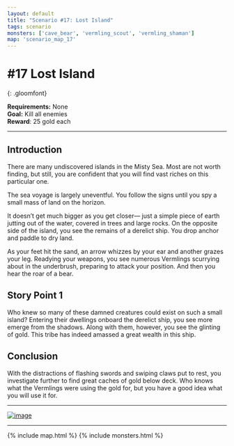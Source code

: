 ```yaml
---
layout: default
title: "Scenario #17: Lost Island"
tags: scenario
monsters: ['cave_bear', 'vermling_scout', 'vermling_shaman']
map: 'scenario_map_17'
---
```


# #17 Lost Island
{: .gloomfont}

__Requirements:__ None <br>
__Goal:__ Kill all enemies <br>
__Reward__: 25 gold each <br>

***

## Introduction

There are many undiscovered islands in the Misty Sea. Most are not worth finding, but still,
you are confident that you will find vast riches on this particular one.

The sea voyage is largely uneventful. You follow the signs until you spy a small mass of land on the horizon.

It doesn’t get much bigger as you get closer— just a simple piece of earth jutting out of
the water, covered in trees and large rocks. On the opposite side of the island, you see
the remains of a derelict ship. You drop anchor and paddle to dry land.

As your feet hit the sand, an arrow whizzes by your ear and another grazes your leg.
Readying your weapons, you see numerous Vermlings scurrying about in the underbrush, preparing
to attack your position. And then you hear the roar of a bear.

## Story Point 1

Who knew so many of these damned creatures could exist on such a small island? Entering their
dwellings onboard the derelict ship, you see more emerge from the shadows. Along with them,
however, you see the glinting of gold. This tribe has indeed amassed a great wealth in this ship.

## Conclusion

With the distractions of flashing swords and swiping claws put to rest, you investigate
further to find great caches of gold below deck. Who knows what the Vermlings were using
the gold for, but you have a good idea what you will use it for.

***

<section id="game_shots">
  <div class="card">
    <a href="{{ site.baseurl }}/assets/img/game_pics/scenario_17_01.jpg" data-lightbox="scenario_17">
      <img src="{{ site.baseurl }}/assets/img/game_pics/scenario_17_01_tn.jpg" alt="image" />
    </a>
  </div>
</section>

***

{% include map.html %}
{% include monsters.html %}

